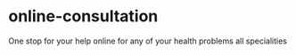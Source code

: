 # online-consultation
One stop for your help online for any of your health problems all specialities
